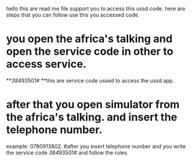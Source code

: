 hello this are read me file support you to access this ussd code.
here are steps that you can follow use this you accessed code.
# you open the africa's talking and open the service code in other to access service.
***384*93501# **this are service code ussed to access the ussd app.
# after that you open simulator from the africa's talking. and insert the telephone number.
example: 0780913802.
#after you insert telephone number and you write the service code *384*93501# and follow the rules.

